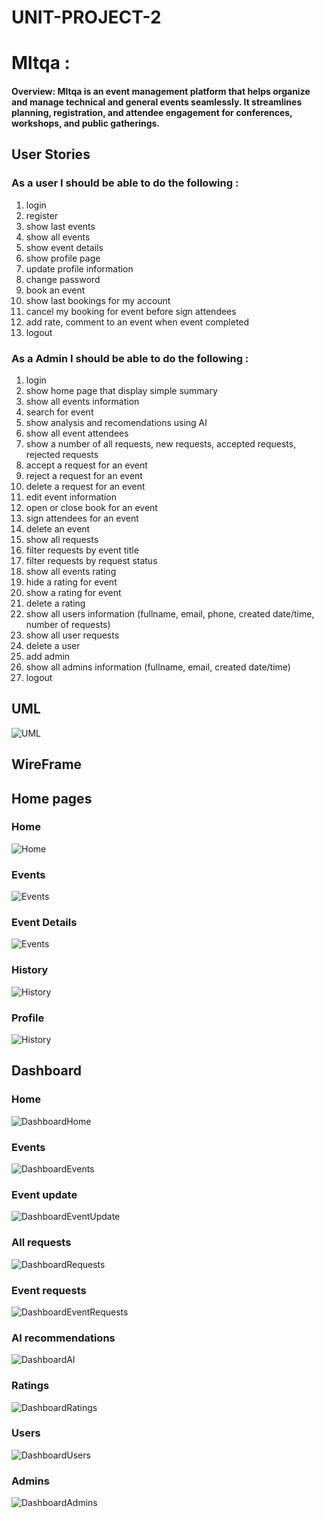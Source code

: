 # UNIT-PROJECT-2


# Mltqa :

#### Overview: Mltqa is an event management platform that helps organize and manage technical and general events seamlessly. It streamlines planning, registration, and attendee engagement for conferences, workshops, and public gatherings.


## User Stories
### As a user I should be able to do the following :
 1) login
 2) register
 3) show last events
 3) show all events
 4) show event details
 5) show profile page
 6) update profile information
 7) change password
 8) book an event
 9) show last bookings for my account
 10) cancel my booking for event before sign attendees
 11) add rate, comment to an event when event completed
 12) logout


### As a Admin I should be able to do the following :
 1) login
 2) show home page that display simple summary
 3) show all events information
 4) search for event
 5) show analysis and recomendations using AI
 6) show all event attendees
 7) show a number of all requests, new requests, accepted requests, rejected requests
 8) accept a request for an event
 9) reject a request for an event
 10) delete a request for an event
 11) edit event information
 12) open or close book for an event
 13) sign attendees for an event
 14) delete an event
 15) show all requests
 16) filter requests by event title
 17) filter requests by request status
 18) show all events rating
 19) hide a rating for event
 20) show a rating for event
 21) delete a rating
 22) show all users information (fullname, email, phone, created date/time, number of requests)
 23) show all user requests
 24) delete a user
 25) add admin
 26) show all admins information (fullname, email, created date/time)
 27) logout


## UML
![UML](https://raw.githubusercontent.com/alharbisa24/UNIT-PROJECT-2/main/UML.png)



## WireFrame

## Home pages
### Home
![Home](https://raw.githubusercontent.com/alharbisa24/UNIT-PROJECT-2/main/wireframes/home.png)

### Events
![Events](https://raw.githubusercontent.com/alharbisa24/UNIT-PROJECT-2/main/wireframes/events.png)

### Event Details
![Events](https://raw.githubusercontent.com/alharbisa24/UNIT-PROJECT-2/main/wireframes/event_details.png)

### History
![History](https://raw.githubusercontent.com/alharbisa24/UNIT-PROJECT-2/main/wireframes/history.png)

### Profile
![History](https://raw.githubusercontent.com/alharbisa24/UNIT-PROJECT-2/main/wireframes/profile.png)


## Dashboard

### Home
![DashboardHome](https://raw.githubusercontent.com/alharbisa24/UNIT-PROJECT-2/main/wireframes/dashboard_home.png)

### Events
![DashboardEvents](https://raw.githubusercontent.com/alharbisa24/UNIT-PROJECT-2/main/wireframes/dashboard_events.png)

### Event update
![DashboardEventUpdate](https://raw.githubusercontent.com/alharbisa24/UNIT-PROJECT-2/main/wireframes/dashboard_update.png)

### All requests
![DashboardRequests](https://raw.githubusercontent.com/alharbisa24/UNIT-PROJECT-2/main/wireframes/all_requests.png)

### Event requests
![DashboardEventRequests](https://raw.githubusercontent.com/alharbisa24/UNIT-PROJECT-2/main/wireframes/event_requests.png)

### AI recommendations
![DashboardAI](https://raw.githubusercontent.com/alharbisa24/UNIT-PROJECT-2/main/wireframes/ai_recommendations.png)

### Ratings
![DashboardRatings](https://raw.githubusercontent.com/alharbisa24/UNIT-PROJECT-2/main/wireframes/ratings.png)

### Users
![DashboardUsers](https://raw.githubusercontent.com/alharbisa24/UNIT-PROJECT-2/main/wireframes/users.png)

### Admins
![DashboardAdmins](https://raw.githubusercontent.com/alharbisa24/UNIT-PROJECT-2/main/wireframes/admins.png)
